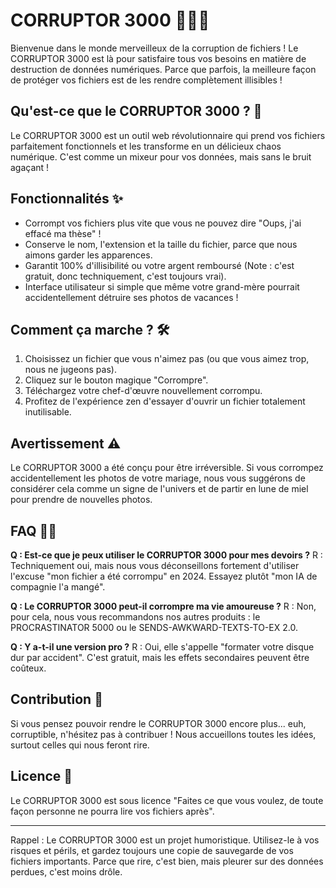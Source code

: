 # CORRUPTOR 3000 🦹‍♂️💾

Bienvenue dans le monde merveilleux de la corruption de fichiers ! Le CORRUPTOR 3000 est là pour satisfaire tous vos besoins en matière de destruction de données numériques. Parce que parfois, la meilleure façon de protéger vos fichiers est de les rendre complètement illisibles !

## Qu'est-ce que le CORRUPTOR 3000 ? 🤔

Le CORRUPTOR 3000 est un outil web révolutionnaire qui prend vos fichiers parfaitement fonctionnels et les transforme en un délicieux chaos numérique. C'est comme un mixeur pour vos données, mais sans le bruit agaçant !

## Fonctionnalités ✨

- Corrompt vos fichiers plus vite que vous ne pouvez dire "Oups, j'ai effacé ma thèse" !
- Conserve le nom, l'extension et la taille du fichier, parce que nous aimons garder les apparences.
- Garantit 100% d'illisibilité ou votre argent remboursé (Note : c'est gratuit, donc techniquement, c'est toujours vrai).
- Interface utilisateur si simple que même votre grand-mère pourrait accidentellement détruire ses photos de vacances !

## Comment ça marche ? 🛠️

1. Choisissez un fichier que vous n'aimez pas (ou que vous aimez trop, nous ne jugeons pas).
2. Cliquez sur le bouton magique "Corrompre".
3. Téléchargez votre chef-d'œuvre nouvellement corrompu.
4. Profitez de l'expérience zen d'essayer d'ouvrir un fichier totalement inutilisable.

## Avertissement ⚠️

Le CORRUPTOR 3000 a été conçu pour être irréversible. Si vous corrompez accidentellement les photos de votre mariage, nous vous suggérons de considérer cela comme un signe de l'univers et de partir en lune de miel pour prendre de nouvelles photos.

## FAQ 🙋‍♂️

**Q : Est-ce que je peux utiliser le CORRUPTOR 3000 pour mes devoirs ?**
R : Techniquement oui, mais nous vous déconseillons fortement d'utiliser l'excuse "mon fichier a été corrompu" en 2024. Essayez plutôt "mon IA de compagnie l'a mangé".

**Q : Le CORRUPTOR 3000 peut-il corrompre ma vie amoureuse ?**
R : Non, pour cela, nous vous recommandons nos autres produits : le PROCRASTINATOR 5000 ou le SENDS-AWKWARD-TEXTS-TO-EX 2.0.

**Q : Y a-t-il une version pro ?**
R : Oui, elle s'appelle "formater votre disque dur par accident". C'est gratuit, mais les effets secondaires peuvent être coûteux.

## Contribution 🤝

Si vous pensez pouvoir rendre le CORRUPTOR 3000 encore plus... euh, corruptible, n'hésitez pas à contribuer ! Nous accueillons toutes les idées, surtout celles qui nous feront rire.

## Licence 📄

Le CORRUPTOR 3000 est sous licence "Faites ce que vous voulez, de toute façon personne ne pourra lire vos fichiers après".

---

Rappel : Le CORRUPTOR 3000 est un projet humoristique. Utilisez-le à vos risques et périls, et gardez toujours une copie de sauvegarde de vos fichiers importants. Parce que rire, c'est bien, mais pleurer sur des données perdues, c'est moins drôle.
